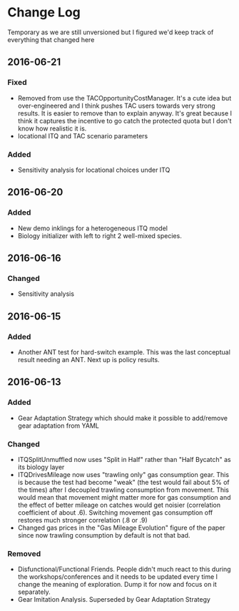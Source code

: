 # Change Log

Temporary as we are still unversioned but I figured we'd keep track of everything that changed here


## 2016-06-21

### Fixed
- Removed from use the TACOpportunityCostManager. It's a cute idea but over-engineered and I think pushes
TAC users towards very strong results. It is easier to remove than to explain anyway. It's great because
I think it captures the incentive to go catch the protected quota but I don't know how realistic it is.
- locational ITQ and TAC scenario parameters

### Added
- Sensitivity analysis for locational choices under ITQ

## 2016-06-20

### Added
- New demo inklings for a heterogeneous ITQ model
- Biology initializer with left to right 2 well-mixed species.



## 2016-06-16

### Changed
- Sensitivity analysis 



## 2016-06-15

### Added
- Another ANT test for hard-switch example. This was the last conceptual result needing an ANT. Next up is policy results.


## 2016-06-13
### Added
- Gear Adaptation Strategy which should make it possible to add/remove gear adaptation from YAML

### Changed
- ITQSplitUnmuffled now uses "Split in Half" rather than "Half Bycatch" as its biology layer
- ITQDrivesMileage now uses "trawling only" gas consumption gear. This is because the
 test had become "weak" (the test would fail about 5% of the times) after I decoupled 
 trawling consumption from movement. This would mean that movement might matter more for gas consumption
  and the effect of better mileage on catches would get noisier (correlation coefficient of about .6). 
  Switching movement gas consumption off restores much stronger correlation (.8 or .9)
- Changed gas prices in the "Gas Mileage Evolution" figure of the paper since now trawling consumption
 by default is not that bad.

### Removed
- Disfunctional/Functional Friends. People didn't much react to this 
during the workshops/conferences and it needs to be updated every time I change the meaning of exploration. 
Dump it for now and focus on it separately. 
- Gear Imitation Analysis. Superseded by Gear Adaptation Strategy
